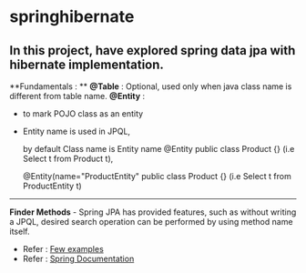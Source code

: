# springhibernate
In this project, have explored spring data jpa with hibernate implementation.
-----------------------------------------------------------------------------
**Fundamentals : **
**@Table** : Optional, used only when java class name is different from table name. 
**@Entity** :
 * to mark POJO class as an entity
 * Entity name is used in JPQL, 
      
     by default Class name is Entity name 
     @Entity
     public class Product {}
     (i.e Select t from Product t), 
     
     @Entity(name="ProductEntity"
     public class Product {}
     (i.e Select t from ProductEntity t)
------------------------------------------------------------------------------
**Finder Methods** - Spring JPA has provided features, such as without writing a JPQL, desired search operation can be performed by using method name itself.
* Refer : <a href="https://github.com/sureshbabk19698/springhibernate/blob/main/src/test/java/com/sk/hibernate/product/ProductApplicationTests.java">Few examples</a>
* Refer : <a href="https://docs.spring.io/spring-data/jpa/docs/current/reference/html/#repository-query-keywords">Spring Documentation</a>


